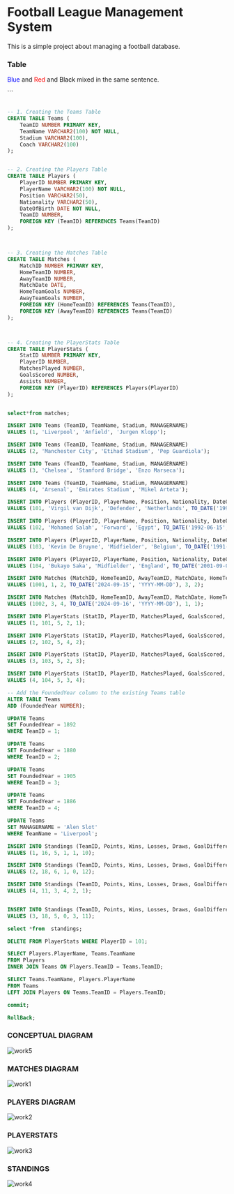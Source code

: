 
# Football League Management System

This is a simple project about managing a football database.

### Table

<p style="color:blue;"</p>
<p style="color:red;"</p>
<p style="color:black;"</p>
<p>
  <span style="color:blue;">Blue</span> and <span style="color:red;">Red</span> 
  and <span style="color:black;">Black</span> mixed in the same sentence.
</p>```

```sql

-- 1. Creating the Teams Table
CREATE TABLE Teams (
    TeamID NUMBER PRIMARY KEY,
    TeamName VARCHAR2(100) NOT NULL,
    Stadium VARCHAR2(100),
    Coach VARCHAR2(100)
);


-- 2. Creating the Players Table
CREATE TABLE Players (
    PlayerID NUMBER PRIMARY KEY,
    PlayerName VARCHAR2(100) NOT NULL,
    Position VARCHAR2(50),
    Nationality VARCHAR2(50),
    DateOfBirth DATE NOT NULL,
    TeamID NUMBER,
    FOREIGN KEY (TeamID) REFERENCES Teams(TeamID)
);



-- 3. Creating the Matches Table
CREATE TABLE Matches (
    MatchID NUMBER PRIMARY KEY,
    HomeTeamID NUMBER,
    AwayTeamID NUMBER,
    MatchDate DATE,
    HomeTeamGoals NUMBER,
    AwayTeamGoals NUMBER,
    FOREIGN KEY (HomeTeamID) REFERENCES Teams(TeamID),
    FOREIGN KEY (AwayTeamID) REFERENCES Teams(TeamID)
);



-- 4. Creating the PlayerStats Table
CREATE TABLE PlayerStats (
    StatID NUMBER PRIMARY KEY,
    PlayerID NUMBER,
    MatchesPlayed NUMBER,
    GoalsScored NUMBER,
    Assists NUMBER,
    FOREIGN KEY (PlayerID) REFERENCES Players(PlayerID)
);


select*from matches;

INSERT INTO Teams (TeamID, TeamName, Stadium, MANAGERNAME)
VALUES (1, 'Liverpool', 'Anfield', 'Jurgen Klopp');

INSERT INTO Teams (TeamID, TeamName, Stadium, MANAGERNAME)
VALUES (2, 'Manchester City', 'Etihad Stadium', 'Pep Guardiola');

INSERT INTO Teams (TeamID, TeamName, Stadium, MANAGERNAME)
VALUES (3, 'Chelsea', 'Stamford Bridge', 'Enzo Marseca');

INSERT INTO Teams (TeamID, TeamName, Stadium, MANAGERNAME)
VALUES (4, 'Arsenal', 'Emirates Stadium', 'Mikel Arteta');

INSERT INTO Players (PlayerID, PlayerName, Position, Nationality, DateOfBirth, TeamID)
VALUES (101, 'Virgil van Dijk', 'Defender', 'Netherlands', TO_DATE('1991-07-08', 'YYYY-MM-DD'), 1);

INSERT INTO Players (PlayerID, PlayerName, Position, Nationality, DateOfBirth, TeamID)
VALUES (102, 'Mohamed Salah', 'Forward', 'Egypt', TO_DATE('1992-06-15', 'YYYY-MM-DD'), 1);

INSERT INTO Players (PlayerID, PlayerName, Position, Nationality, DateOfBirth, TeamID)
VALUES (103, 'Kevin De Bruyne', 'Midfielder', 'Belgium', TO_DATE('1991-06-28', 'YYYY-MM-DD'), 2);

INSERT INTO Players (PlayerID, PlayerName, Position, Nationality, DateOfBirth, TeamID)
VALUES (104, 'Bukayo Saka', 'Midfielder', 'England', TO_DATE('2001-09-05', 'YYYY-MM-DD'), 4);

INSERT INTO Matches (MatchID, HomeTeamID, AwayTeamID, MatchDate, HomeTeamGoals, AwayTeamGoals)
VALUES (1001, 1, 2, TO_DATE('2024-09-15', 'YYYY-MM-DD'), 3, 2);

INSERT INTO Matches (MatchID, HomeTeamID, AwayTeamID, MatchDate, HomeTeamGoals, AwayTeamGoals)
VALUES (1002, 3, 4, TO_DATE('2024-09-16', 'YYYY-MM-DD'), 1, 1);

INSERT INTO PlayerStats (StatID, PlayerID, MatchesPlayed, GoalsScored, Assists)
VALUES (1, 101, 5, 2, 1);

INSERT INTO PlayerStats (StatID, PlayerID, MatchesPlayed, GoalsScored, Assists)
VALUES (2, 102, 5, 4, 2);

INSERT INTO PlayerStats (StatID, PlayerID, MatchesPlayed, GoalsScored, Assists)
VALUES (3, 103, 5, 2, 3);

INSERT INTO PlayerStats (StatID, PlayerID, MatchesPlayed, GoalsScored, Assists)
VALUES (4, 104, 5, 3, 4);

-- Add the FoundedYear column to the existing Teams table
ALTER TABLE Teams
ADD (FoundedYear NUMBER);

UPDATE Teams
SET FoundedYear = 1892
WHERE TeamID = 1;

UPDATE Teams
SET FoundedYear = 1880
WHERE TeamID = 2;

UPDATE Teams
SET FoundedYear = 1905
WHERE TeamID = 3;

UPDATE Teams
SET FoundedYear = 1886
WHERE TeamID = 4;

UPDATE Teams
SET MANAGERNAME = 'Alen Slot'
WHERE TeamName = 'Liverpool';

INSERT INTO Standings (TeamID, Points, Wins, Losses, Draws, GoalDifference)
VALUES (1, 16, 5, 1, 1, 10);

INSERT INTO Standings (TeamID, Points, Wins, Losses, Draws, GoalDifference)
VALUES (2, 18, 6, 1, 0, 12);

INSERT INTO Standings (TeamID, Points, Wins, Losses, Draws, GoalDifference)
VALUES (4, 11, 3, 4, 2, 1);


INSERT INTO Standings (TeamID, Points, Wins, Losses, Draws, GoalDifference)
VALUES (3, 18, 5, 0, 3, 11);

select *from  standings;

DELETE FROM PlayerStats WHERE PlayerID = 101;

SELECT Players.PlayerName, Teams.TeamName
FROM Players
INNER JOIN Teams ON Players.TeamID = Teams.TeamID;

SELECT Teams.TeamName, Players.PlayerName
FROM Teams
LEFT JOIN Players ON Teams.TeamID = Players.TeamID;

commit;

RollBack;
```
### CONCEPTUAL DIAGRAM

![work5](https://github.com/user-attachments/assets/daf5e7c0-48ee-4c2f-8821-c92ba5a7e29e)

### MATCHES DIAGRAM

![work1](https://github.com/user-attachments/assets/f8006655-3010-4f8f-a05c-034c4a384900)

### PLAYERS DIAGRAM

![work2](https://github.com/user-attachments/assets/3008e42b-b07e-4a58-bfca-9c7acffca962)

### PLAYERSTATS

![work3](https://github.com/user-attachments/assets/7e390aee-6343-4d03-894c-5ef73d18cdcd)

### STANDINGS

![work4](https://github.com/user-attachments/assets/765c33a1-481e-41b2-9032-16cebb732be8)



